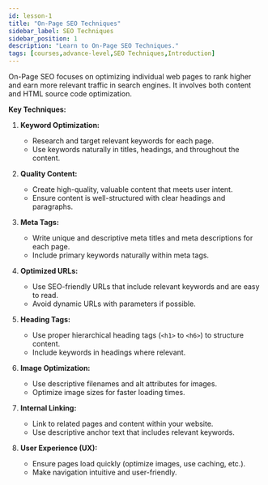 ```yaml
---
id: lesson-1
title: "On-Page SEO Techniques"
sidebar_label: SEO Techniques
sidebar_position: 1
description: "Learn to On-Page SEO Techniques."
tags: [courses,advance-level,SEO Techniques,Introduction]
---   
```

   
On-Page SEO focuses on optimizing individual web pages to rank higher and earn more relevant traffic in search engines. It involves both content and HTML source code optimization.

**Key Techniques:**

1. **Keyword Optimization:**
   - Research and target relevant keywords for each page.
   - Use keywords naturally in titles, headings, and throughout the content.

2. **Quality Content:**
   - Create high-quality, valuable content that meets user intent.
   - Ensure content is well-structured with clear headings and paragraphs.

3. **Meta Tags:**
   - Write unique and descriptive meta titles and meta descriptions for each page.
   - Include primary keywords naturally within meta tags.

4. **Optimized URLs:**
   - Use SEO-friendly URLs that include relevant keywords and are easy to read.
   - Avoid dynamic URLs with parameters if possible.

5. **Heading Tags:**
   - Use proper hierarchical heading tags (`<h1>` to `<h6>`) to structure content.
   - Include keywords in headings where relevant.

6. **Image Optimization:**
   - Use descriptive filenames and alt attributes for images.
   - Optimize image sizes for faster loading times.

7. **Internal Linking:**
   - Link to related pages and content within your website.
   - Use descriptive anchor text that includes relevant keywords.

8. **User Experience (UX):**
   - Ensure pages load quickly (optimize images, use caching, etc.).
   - Make navigation intuitive and user-friendly.
